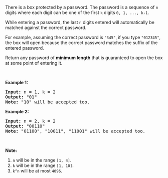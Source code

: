 <p>There is a box protected by a password. The password is a sequence of&nbsp;<code>n</code> digits&nbsp;where each digit can be one of the first <code>k</code> digits <code>0, 1, ..., k-1</code>.</p>

<p>While entering a password,&nbsp;the last <code>n</code> digits entered will automatically be matched against the correct password.</p>

<p>For example, assuming the correct password is <code>&quot;345&quot;</code>,&nbsp;if you type <code>&quot;012345&quot;</code>, the box will open because the correct password matches the suffix of the entered password.</p>

<p>Return any password of <strong>minimum length</strong> that is guaranteed to open the box at some point of entering it.</p>

<p>&nbsp;</p>

<p><b>Example 1:</b></p>

<pre>
<b>Input:</b> n = 1, k = 2
<b>Output:</b> &quot;01&quot;
<b>Note:</b> &quot;10&quot; will be accepted too.
</pre>

<p><b>Example 2:</b></p>

<pre>
<b>Input:</b> n = 2, k = 2
<b>Output:</b> &quot;00110&quot;
<b>Note:</b> &quot;01100&quot;, &quot;10011&quot;, &quot;11001&quot; will be accepted too.
</pre>

<p>&nbsp;</p>

<p><b>Note:</b></p>

<ol>
	<li><code>n</code> will be in the range <code>[1, 4]</code>.</li>
	<li><code>k</code> will be in the range <code>[1, 10]</code>.</li>
	<li><code>k^n</code> will be at most <code>4096</code>.</li>
</ol>

<p>&nbsp;</p>
